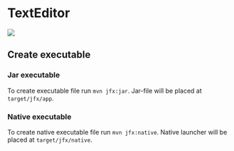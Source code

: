 # TextEditor
<a href="https://travis-ci.com/mdjdrn1/TextEditor">
  <img src="https://travis-ci.com/mdjdrn1/TextEditor.svg?token=GqtWzqzpJpVhHaFt6x7P&branch=master">
</a>

## Create executable
### Jar executable
To create executable file run `mvn jfx:jar`. Jar-file will be placed at `target/jfx/app`.

### Native executable
To create native executable file run `mvn jfx:native`. Native launcher will be placed at `target/jfx/native`.

